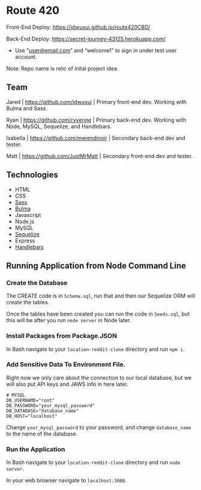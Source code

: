 # Route 420

Front-End Deploy:  https://jdwuxui.github.io/route420CBD/

Back-End Deploy:  https://secret-journey-43125.herokuapp.com/
 * Use "user@email.com” and “welcome1” to sign in under test user account.

Note: Repo name is relic of inital project idea. 

## Team

Jared | https://github.com/jdwuxui | Primary front-end dev. Working with Bulma and Sass.

Ryan | https://github.com/ryverine | Primary back-end dev. Working with Node, MySQL, Sequelize, and Handlebars.

Isabella | https://github.com/merendinoir | Secondary back-end dev and tester.

Matt | https://github.com/JustMrMatt | Secondary front-end dev and tester.

## Technologies

 * HTML
 * CSS
 * [Sass](https://sass-lang.com/)
 * [Bulma](https://bulma.io/)
 * Javascript
 * Node.js
 * MySQL
 * [Sequelize](https://www.npmjs.com/package/sequelize)
 * Express
 * [Handlebars](https://www.npmjs.com/package/express-handlebars)


## Running Application from Node Command Line

### Create the Database

The CREATE code is in `Schema.sql`, run that and then our Sequelize ORM will create the tables.

Once the tables have been created you can run the code in `Seeds.sql`, but this will be after you run `node server` in Node later.

### Install Packages from Package.JSON

In Bash navigate to your `location-reddit-clone` directory and run `npm i`.

### Add Sensitive Data To Environment File.

Right now we only care about the connection to our local database, but we will also put API keys and JAWS info in here later.

    # MYSQL
    DB_USERNAME="root"
    DB_PASSWORD="your_mysql_password"
    DB_DATABASE="database_name"
    DB_HOST="localhost"

Change `your_mysql_password` to your password, and change `database_name` to the name of the database.

### Run the Application 

In Bash navigate to your `location-reddit-clone` directory and run `node server`.

In your web browser navigate to `localhost:3000`.
